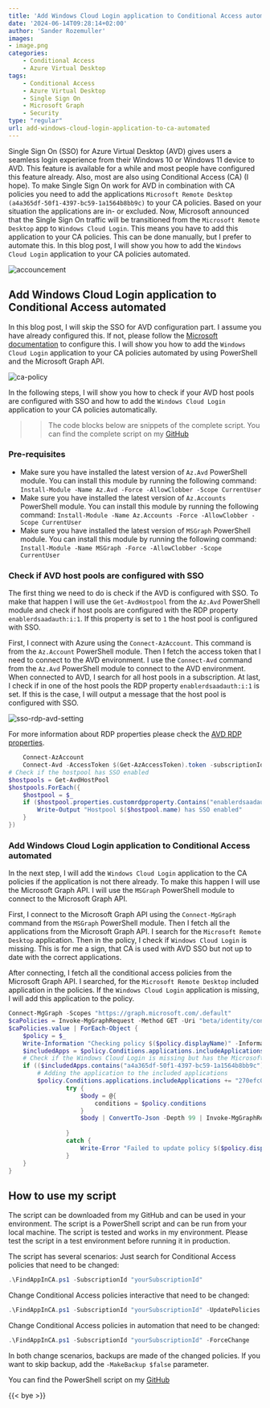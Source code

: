```yaml
---
title: 'Add Windows Cloud Login application to Conditional Access automated'
date: '2024-06-14T09:28:14+02:00'
author: 'Sander Rozemuller'
images:
- image.png
categories:
    - Conditional Access
    - Azure Virtual Desktop
tags:
    - Conditional Access
    - Azure Virtual Desktop
    - Single Sign On
    - Microsoft Graph
    - Security
type: "regular"
url: add-windows-cloud-login-application-to-ca-automated
---
```

Single Sign On (SSO) for Azure Virtual Desktop (AVD) gives users a seamless login experience from their Windows 10 or Windows 11 device to AVD. This feature is available for a while and most people have configured this feature already. Also, most are also using Conditional Access (CA) (I hope). To make Single Sign On work for AVD in combination with CA policies you need to add the applications `Microsoft Remote Desktop (a4a365df-50f1-4397-bc59-1a1564b8bb9c)` to your CA policies. Based on your situation the applications are in- or excluded. 
Now, Microsoft announced that the Single Sign On traffic will be transitioned from the `Microsoft Remote Desktop` app to `Windows Cloud Login`. This means you have to add this application to your CA policies. This can be done manually, but I prefer to automate this. In this blog post, I will show you how to add the `Windows Cloud Login` application to your CA policies automated.

![accouncement](./accouncement.png)

## Add Windows Cloud Login application to Conditional Access automated
In this blog post, I will skip the SSO for AVD configuration part. I assume you have already configured this. If not, please follow the [Microsoft documentation](https://learn.microsoft.com/en-us/azure/virtual-desktop/configure-single-sign-on#enable-microsoft-entra-authentication-for-rdp) to configure this. 
I will show you how to add the `Windows Cloud Login` application to your CA policies automated by using PowerShell and the Microsoft Graph API.

![ca-policy](./ca-policy.jpeg)

In the following steps, I will show you how to check if your AVD host pools are configured with SSO and how to add the `Windows Cloud Login` application to your CA policies automatically.
>> The code blocks below are snippets of the complete script. You can find the complete script on my [GitHub]()

### Pre-requisites
- Make sure you have installed the latest version of `Az.Avd` PowerShell module. You can install this module by running the following command: `Install-Module -Name Az.Avd -Force -AllowClobber -Scope CurrentUser`
- Make sure you have installed the latest version of `Az.Accounts` PowerShell module. You can install this module by running the following command: `Install-Module -Name Az.Accounts -Force -AllowClobber -Scope CurrentUser`
- Make sure you have installed the latest version of `MSGraph` PowerShell module. You can install this module by running the following command: `Install-Module -Name MSGraph -Force -AllowClobber -Scope CurrentUser`

### Check if AVD host pools are configured with SSO
The first thing we need to do is check if the AVD is configured with SSO. To make that happen I will use the `Get-AvdHostpool` from the `Az.Avd` PowerShell module and check if host pools are configured with the RDP property `enablerdsaadauth:i:1`. If this property is set to `1` the host pool is configured with SSO. 

First, I connect with Azure using the `Connect-AzAccount`. This command is from the `Az.Account` PowerShell module. Then I fetch the access token that I need to connect to the AVD environment. I use the `Connect-Avd` command from the `Az.Avd` PowerShell module to connect to the AVD environment.  When connected to AVD, I search for all host pools in a subscription. At last, I check if in one of the host pools the RDP property `enablerdsaadauth:i:1` is set. If this is the case, I will output a message that the host pool is configured with SSO.

![sso-rdp-avd-setting](./sso-rdp-avd-setting.jpeg)

For more information about RDP properties please check the [AVD RDP properties](https://learn.microsoft.com/en-us/azure/virtual-desktop/rdp-properties#connection-information).


```powershell
    Connect-AzAccount
    Connect-Avd -AccessToken $(Get-AzAccessToken).token -subscriptionId $SubscriptionId
# Check if the hostpool has SSO enabled
$hostpools = Get-AvdHostPool
$hostpools.ForEach({
    $hostpool = $_
    if ($hostpool.properties.customrdpproperty.Contains("enablerdsaadauth:i:1")){
        Write-Output "Hostpool $($hostpool.name) has SSO enabled"
    }
})
```

### Add Windows Cloud Login application to Conditional Access automated
In the next step, I will add the `Windows Cloud Login` application to the CA policies if the application is not there already. To make this happen I will use the Microsoft Graph API. I will use the `MSGraph` PowerShell module to connect to the Microsoft Graph API.

First, I connect to the Microsoft Graph API using the `Connect-MgGraph` command from the `MSGraph` PowerShell module. Then I fetch all the applications from the Microsoft Graph API. I search for the  `Microsoft Remote Desktop` application. Then in the policy, I check if  `Windows Cloud Login` is missing. This is for me a sign, that CA is used with AVD SSO but not up to date with the correct applications. 

After connecting, I fetch all the conditional access policies from the Microsoft Graph API. I searched, for the `Microsoft Remote Desktop` included application in the policies. If the `Windows Cloud Login` application is missing, I will add this application to the policy.

```powershell
Connect-MgGraph -Scopes "https://graph.microsoft.com/.default"
$caPolicies = Invoke-MgGraphRequest -Method GET -Uri "beta/identity/conditionalAccess/policies/" -OutputType Json | ConvertFrom-Json
$caPolicies.value | ForEach-Object {
    $policy = $_
    Write-Information "Checking policy $($policy.displayName)" -InformationAction Continue
    $includedApps = $policy.Conditions.applications.includeApplications
    # Check if the Windows Cloud Login is missing but has the Microsoft Remote Desktop application
    if (($includedApps.contains("a4a365df-50f1-4397-bc59-1a1564b8bb9c")) -and (!$includedApps.contains("270efc09-cd0d-444b-a71f-39af4910ec45"))) {
        # Adding the application to the included applications
        $policy.Conditions.applications.includeApplications += "270efc09-cd0d-444b-a71f-39af4910ec45"
                try {
                    $body = @{
                        conditions = $policy.conditions
                    }
                    $body | ConvertTo-Json -Depth 99 | Invoke-MgGraphRequest -Method PATCH -Uri "beta/identity/conditionalAccess/policies/$($policy.id)" -OutputType Json
                
                }
                catch {
                    Write-Error "Failed to update policy $($policy.displayName)"
                }
    }
}
```
## How to use my script
The script can be downloaded from my GitHub and can be used in your environment. The script is a PowerShell script and can be run from your local machine. The script is tested and works in my environment. Please test the script in a test environment before running it in production.

The script has several scenarios:
Just search for Conditional Access policies that need to be changed:
```powershell
.\FindAppInCA.ps1 -SubscriptionId "yourSubscriptionId"
```

Change Conditional Access policies interactive that need to be changed:
```powershell
.\FindAppInCA.ps1 -SubscriptionId "yourSubscriptionId" -UpdatePolicies
```

Change Conditional Access policies in automation that need to be changed:
```powershell
.\FindAppInCA.ps1 -SubscriptionId "yourSubscriptionId" -ForceChange
```

In both change scenarios, backups are made of the changed policies. If you want to skip backup, add the `-MakeBackup $false` parameter.

You can find the PowerShell script on my [GitHub](https://github.com/srozemuller/Identity/blob/main/ConditionalAccess/AvdSingleSignOn/FindAppInCA.ps1)

{{< bye >}}